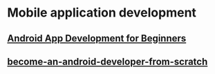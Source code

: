 # Mobile application development
## [Android App Development for Beginners](android1.md)

## [become-an-android-developer-from-scratch](android2.md)
